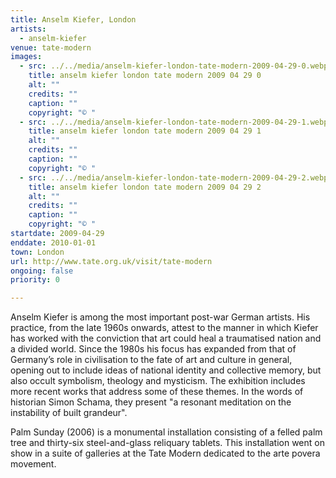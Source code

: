 ```yaml
---
title: Anselm Kiefer, London
artists:
  - anselm-kiefer
venue: tate-modern
images:
  - src: ../../media/anselm-kiefer-london-tate-modern-2009-04-29-0.webp
    title: anselm kiefer london tate modern 2009 04 29 0
    alt: ""
    credits: ""
    caption: ""
    copyright: "© "
  - src: ../../media/anselm-kiefer-london-tate-modern-2009-04-29-1.webp
    title: anselm kiefer london tate modern 2009 04 29 1
    alt: ""
    credits: ""
    caption: ""
    copyright: "© "
  - src: ../../media/anselm-kiefer-london-tate-modern-2009-04-29-2.webp
    title: anselm kiefer london tate modern 2009 04 29 2
    alt: ""
    credits: ""
    caption: ""
    copyright: "© "
startdate: 2009-04-29
enddate: 2010-01-01
town: London
url: http://www.tate.org.uk/visit/tate-modern
ongoing: false
priority: 0

---
```


Anselm Kiefer is among the most important post-war German artists. His practice, from the late 1960s onwards, attest to the manner in which Kiefer has worked with the conviction that art could heal a traumatised nation and a divided world. Since the 1980s his focus has expanded from that of Germany’s role in civilisation to the fate of art and culture in general, opening out to include ideas of national identity and collective memory, but also occult symbolism, theology and mysticism. The exhibition includes more recent works that address some of these themes. In the words of historian Simon Schama, they present "a resonant meditation on the instability of built grandeur".

Palm Sunday (2006) is a monumental installation consisting of a felled palm tree and thirty-six steel-and-glass reliquary tablets. This installation went on show in a suite of galleries at the Tate Modern dedicated to the arte povera movement.

